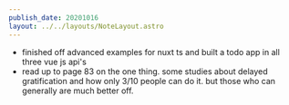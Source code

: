 ```yaml
---
publish_date: 20201016
layout: ../../layouts/NoteLayout.astro
---
```

- finished off advanced examples for nuxt ts and built a todo app in all three vue js api's
- read up to page 83 on the one thing. some studies about delayed gratification and how only 3/10 people can do it. but those who can generally are much better off.
